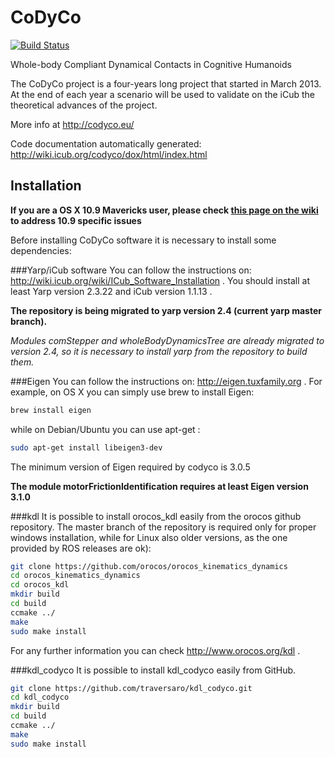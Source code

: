 CoDyCo
======
[![Build Status](https://travis-ci.org/robotology/codyco.png?branch=master)](https://travis-ci.org/robotology/codyco)

Whole-body Compliant Dynamical Contacts in Cognitive Humanoids


The CoDyCo project is a four-years long project that started in March
2013. At the end of each year a scenario will be used to validate on the
iCub  the theoretical advances of the project.

More info at http://codyco.eu/

Code documentation automatically generated: http://wiki.icub.org/codyco/dox/html/index.html

Installation
------------
**If you are a OS X 10.9 Mavericks user, please check [this page on the wiki](https://github.com/robotology/codyco/wiki/Fix-for-OS-X-Mavericks-%2810.9%29-compilation-and-build-errors) to address 10.9 specific issues**


Before installing CoDyCo software it is necessary to install some dependencies:

###Yarp/iCub software 
You can follow the instructions on: http://wiki.icub.org/wiki/ICub_Software_Installation .
You should install at least Yarp version 2.3.22 and iCub version 1.1.13 . 

**The repository is being migrated to yarp version 2.4 (current yarp master branch).**

*Modules _comStepper_ and _wholeBodyDynamicsTree_ are already migrated to version 2.4, so it is necessary to install yarp from the repository to build them.* 

###Eigen
You can follow the instructions on: http://eigen.tuxfamily.org .
For example, on OS X you can simply use brew to install Eigen:
```bash
brew install eigen
```

while on Debian/Ubuntu you can use apt-get :
```bash
sudo apt-get install libeigen3-dev
```

The minimum version of Eigen required by codyco is 3.0.5

**The module motorFrictionIdentification requires at least Eigen version 3.1.0**


###kdl
It is possible to install orocos_kdl easily from the orocos github repository. The master branch of the repository is required only for proper windows installation, while for Linux also older versions, as the one provided by ROS releases are ok):
```bash
git clone https://github.com/orocos/orocos_kinematics_dynamics
cd orocos_kinematics_dynamics
cd orocos_kdl
mkdir build 
cd build
ccmake ../
make
sudo make install
```

For any further information you can check http://www.orocos.org/kdl .
    
###kdl_codyco
It is possible to install kdl_codyco easily from GitHub.
```bash
git clone https://github.com/traversaro/kdl_codyco.git
cd kdl_codyco
mkdir build
cd build
ccmake ../
make
sudo make install
```
